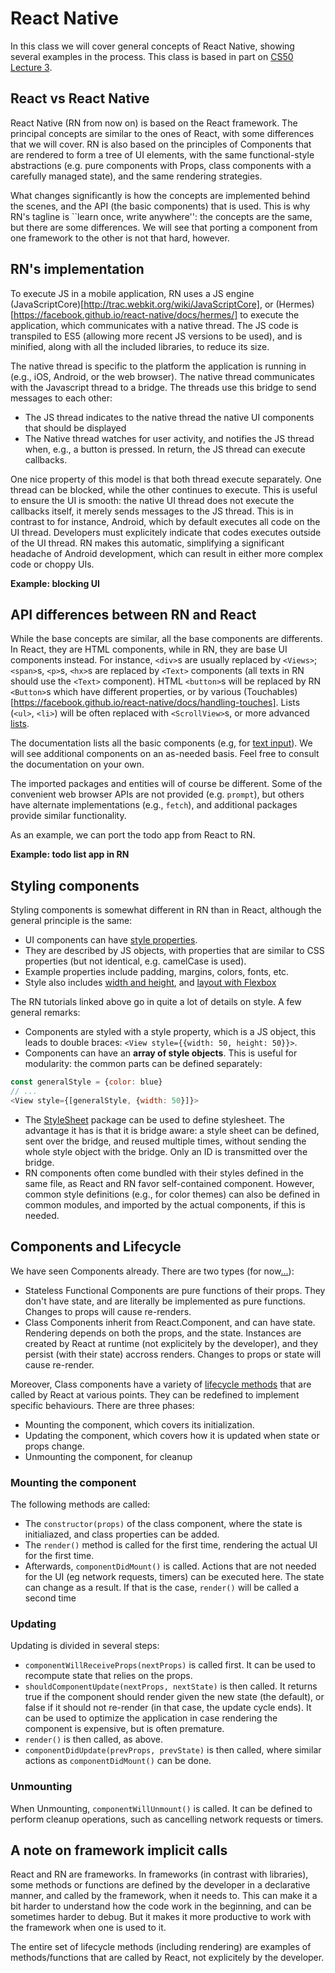 # React Native

In this class we will cover general concepts of React Native, showing several examples in the process. This class is based in part on [CS50 Lecture 3](https://video.cs50.net/mobile/2018/spring/lectures/3).

## React vs React Native

React Native (RN from now on) is based on the React framework. The principal concepts are similar to the ones of React, with some differences that we will cover. RN is also based on the principles of Components that are rendered to form a tree of UI elements, with the same functional-style abstractions (e.g. pure components with Props, class components with a carefully managed state), and the same rendering strategies.

What changes significantly is how the concepts are implemented behind the scenes, and the API (the basic components) that is used. This is why RN's tagline is ``learn once, write anywhere'': the concepts are the same, but there are some differences. We will see that porting a component from one framework to the other is not that hard, however.

## RN's implementation

To execute JS in a mobile application, RN uses a JS engine (JavaScriptCore)[http://trac.webkit.org/wiki/JavaScriptCore], or (Hermes)[https://facebook.github.io/react-native/docs/hermes/] to execute the application, which communicates with a native thread. The JS code is transpiled to ES5 (allowing more recent JS versions to be used), and is minified, along with all the included libraries, to reduce its size. 

The native thread is specific to the platform the application is running in (e.g., iOS, Android, or the web browser). The native thread communicates with the Javascript thread to a bridge. The threads use this bridge to send messages to each other:
- The JS thread indicates to the native thread the native UI components that should be displayed
- The Native thread watches for user activity, and notifies the JS thread when, e.g., a button is pressed. In return, the JS thread can execute callbacks.

One nice property of this model is that both thread execute separately. One thread can be blocked, while the other continues to execute. This is useful to ensure the UI is smooth: the native UI thread does not execute the callbacks itself, it merely sends messages to the JS thread. This is in contrast to for instance, Android, which by default executes all code on the UI thread. Developers must explicitely indicate that codes executes outside of the UI thread. RN makes this automatic, simplifying a significant headache of Android development, which can result in either more complex code or choppy UIs.

**Example: blocking UI**

## API differences between RN and React

While the base concepts are similar, all the base components are differents. In React, they are HTML components, while in RN, they are base UI components instead. For instance, `<div>`s are usually replaced by `<Views>`; `<span>`s, `<p>`s, `<hx>`s are replaced by `<Text>` components (all texts in RN should use the `<Text>` component). HTML `<button>`s will be replaced by RN `<Button>`s which have different properties, or by various (Touchables)[https://facebook.github.io/react-native/docs/handling-touches]. Lists (`<ul>`, `<li>`) will be often replaced with `<ScrollView>`s, or more advanced [lists](https://facebook.github.io/react-native/docs/using-a-listview). 

The documentation lists all the basic components (e.g, for [text input](https://facebook.github.io/react-native/docs/handling-text-input)). We will see additional components on an as-needed basis. Feel free to consult the documentation on your own.

The imported packages and entities will of course be different. Some of the convenient web browser APIs are not provided (e.g. `prompt`), but others have alternate implementations (e.g., `fetch`), and additional packages provide similar functionality.

As an example, we can port the todo app from React to RN. 

**Example: todo list app in RN**

## Styling components

Styling components is somewhat different in RN than in React, although the general principle is the same: 
- UI components can have [style properties](https://facebook.github.io/react-native/docs/style). 
- They are described by JS objects, with properties that are similar to CSS properties (but not identical, e.g. camelCase is used).
- Example properties include padding, margins, colors, fonts, etc. 
- Style also includes [width and height](https://facebook.github.io/react-native/docs/height-and-width), and [layout with Flexbox](https://facebook.github.io/react-native/docs/flexbox)

The RN tutorials linked above go in quite a lot of details on style. A few general remarks:
- Components are styled with a style property, which is a JS object, this leads to double braces: `<View style={{width: 50, height: 50}}>`.
- Components can have an **array of style objects**. This is useful for modularity: the common parts can be defined separately: 
```javascript
const generalStyle = {color: blue}
// ...
<View style={[generalStyle, {width: 50}]}>
```
- The [StyleSheet](https://facebook.github.io/react-native/docs/stylesheet) package can be used to define stylesheet. The advantage it has is that it is bridge aware: a style sheet can be defined, sent over the bridge, and reused multiple times, without sending the whole style object with the bridge. Only an ID is transmitted over the bridge.
- RN components often come bundled with their styles defined in the same file, as React and RN favor self-contained component. However, common style definitions (e.g., for color themes) can also be defined in common modules, and imported by the actual components, if this is needed.

## Components and Lifecycle

We have seen Components already. There are two types (for now[...](https://reactjs.org/docs/hooks-intro.html)):
- Stateless Functional Components are pure functions of their props. They don't have state, and are literally be implemented as pure functions. Changes to props will cause re-renders.
- Class Components inherit from React.Component, and can have state. Rendering depends on both the props, and the state. Instances are created by React at runtime (not explicitely by the developer), and they persist (with their state) accross renders. Changes to props or state will cause re-render.

Moreover, Class components have a variety of [lifecycle methods](https://reactjs.org/docs/state-and-lifecycle.html) that are called by React at various points. They can be redefined to implement specific behaviours. There are three phases:
- Mounting the component, which covers its initialization.
- Updating the component, which covers how it is updated when state or props change.
- Unmounting the component, for cleanup

### Mounting the component
The following methods are called:
- The `constructor(props)` of the class component, where the state is initialiazed, and class properties can be added.
- The `render()` method is called for the first time, rendering the actual UI for the first time.
- Afterwards, `componentDidMount()` is called. Actions that are not needed for the UI (eg network requests, timers) can be executed here. The state can change as a result. If that is the case, `render()` will be called a second time

### Updating

Updating is divided in several steps:

- `componentWillReceiveProps(nextProps)` is called first. It can be used to recompute state that relies on the props.
- `shouldComponentUpdate(nextProps, nextState)` is then called. It returns true if the component should render given the new state (the default), or false if it should not re-render (in that case, the update cycle ends). It can be used to optimize the application in case rendering the component is expensive, but is often premature.
- `render()` is then called, as above.
- `componentDidUpdate(prevProps, prevState)` is then called, where similar actions as `componentDidMount()` can be done.

### Unmounting

When Unmounting, `componentWillUnmount()` is called. It can be defined to perform cleanup operations, such as cancelling network requests or timers.

## A note on framework implicit calls

React and RN are frameworks. In frameworks (in contrast with libraries), some methods or functions are defined by the developer in a declarative manner, and called by the framework, when it needs to. This can make it a bit harder to understand how the code work in the beginning, and can be sometimes harder to debug. But it makes it more productive to work with the framework when one is used to it. 

The entire set of lifecycle methods (including rendering) are examples of methods/functions that are called by React, not explicitely by the developer.

